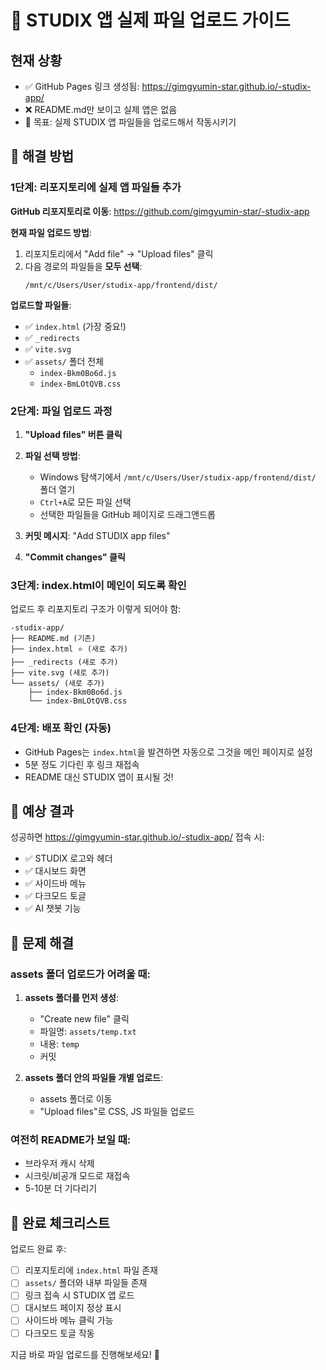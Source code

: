 # 🚀 STUDIX 앱 실제 파일 업로드 가이드

## 현재 상황
- ✅ GitHub Pages 링크 생성됨: https://gimgyumin-star.github.io/-studix-app/
- ❌ README.md만 보이고 실제 앱은 없음
- 🎯 목표: 실제 STUDIX 앱 파일들을 업로드해서 작동시키기

## 🔧 해결 방법

### 1단계: 리포지토리에 실제 앱 파일들 추가

**GitHub 리포지토리로 이동**:
https://github.com/gimgyumin-star/-studix-app

**현재 파일 업로드 방법**:
1. 리포지토리에서 "Add file" → "Upload files" 클릭
2. 다음 경로의 파일들을 **모두 선택**:
   ```
   /mnt/c/Users/User/studix-app/frontend/dist/
   ```

**업로드할 파일들**:
- ✅ `index.html` (가장 중요!)
- ✅ `_redirects` 
- ✅ `vite.svg`
- ✅ `assets/` 폴더 전체
  - `index-Bkm0Bo6d.js`
  - `index-BmLOtQVB.css`

### 2단계: 파일 업로드 과정

1. **"Upload files" 버튼 클릭**
2. **파일 선택 방법**:
   - Windows 탐색기에서 `/mnt/c/Users/User/studix-app/frontend/dist/` 폴더 열기
   - `Ctrl+A`로 모든 파일 선택
   - 선택한 파일들을 GitHub 페이지로 드래그앤드롭

3. **커밋 메시지**: "Add STUDIX app files"
4. **"Commit changes" 클릭**

### 3단계: index.html이 메인이 되도록 확인

업로드 후 리포지토리 구조가 이렇게 되어야 함:
```
-studix-app/
├── README.md (기존)
├── index.html ⭐ (새로 추가)
├── _redirects (새로 추가)
├── vite.svg (새로 추가)
└── assets/ (새로 추가)
    ├── index-Bkm0Bo6d.js
    └── index-BmLOtQVB.css
```

### 4단계: 배포 확인 (자동)

- GitHub Pages는 `index.html`을 발견하면 자동으로 그것을 메인 페이지로 설정
- 5분 정도 기다린 후 링크 재접속
- README 대신 STUDIX 앱이 표시될 것!

## 🎯 예상 결과

성공하면 https://gimgyumin-star.github.io/-studix-app/ 접속 시:
- ✅ STUDIX 로고와 헤더
- ✅ 대시보드 화면
- ✅ 사이드바 메뉴
- ✅ 다크모드 토글
- ✅ AI 챗봇 기능

## 🐛 문제 해결

### assets 폴더 업로드가 어려울 때:
1. **assets 폴더를 먼저 생성**:
   - "Create new file" 클릭
   - 파일명: `assets/temp.txt`
   - 내용: `temp`
   - 커밋

2. **assets 폴더 안의 파일들 개별 업로드**:
   - assets 폴더로 이동
   - "Upload files"로 CSS, JS 파일들 업로드

### 여전히 README가 보일 때:
- 브라우저 캐시 삭제
- 시크릿/비공개 모드로 재접속
- 5-10분 더 기다리기

## 📱 완료 체크리스트

업로드 완료 후:
- [ ] 리포지토리에 `index.html` 파일 존재
- [ ] `assets/` 폴더와 내부 파일들 존재
- [ ] 링크 접속 시 STUDIX 앱 로드
- [ ] 대시보드 페이지 정상 표시
- [ ] 사이드바 메뉴 클릭 가능
- [ ] 다크모드 토글 작동

지금 바로 파일 업로드를 진행해보세요! 🚀